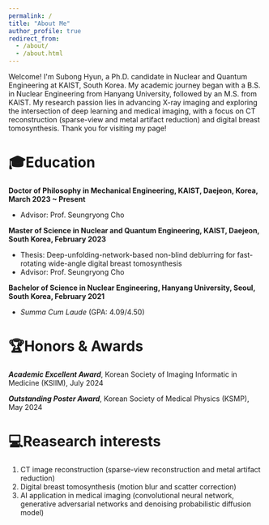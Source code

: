 ```yaml
---
permalink: /
title: "About Me"
author_profile: true
redirect_from: 
  - /about/
  - /about.html
---
```


Welcome! I'm Subong Hyun, a Ph.D. candidate in Nuclear and Quantum Engineering at KAIST, South Korea. My academic journey began with a B.S. in Nuclear Engineering from Hanyang University, followed by an M.S. from KAIST. My research passion lies in advancing X-ray imaging and exploring the intersection of deep learning and medical imaging, with a focus on CT reconstruction (sparse-view and metal artifact reduction) and digital breast tomosynthesis. Thank you for visiting my page!

🎓Education
======
**Doctor of Philosophy in Mechanical Engineering, KAIST, Daejeon, Korea, March 2023 ~ Present**
- Advisor: Prof. Seungryong Cho

**Master of Science in Nuclear and Quantum Engineering, KAIST, Daejeon, South Korea, February 2023**
- Thesis: Deep-unfolding-network-based non-blind deblurring for fast-rotating wide-angle digital breast tomosynthesis
- Advisor: Prof. Seungryong Cho

**Bachelor of Science in Nuclear Engineering, Hanyang University, Seoul, South Korea, February 2021**
- _Summa Cum Laude_ (GPA: 4.09/4.50)

🏆Honors & Awards
======
_**Academic Excellent Award**_, Korean Society of Imaging Informatic in Medicine (KSIIM), July 2024

_**Outstanding Poster Award**_, Korean Society of Medical Physics (KSMP), May 2024

💻Reasearch interests
======
1. CT image reconstruction (sparse-view reconstruction and metal artifact reduction)
2. Digital breast tomosynthesis (motion blur and scatter correction)
3. AI application in medical imaging (convolutional neural network, generative adversarial networks and denoising probabilistic diffusion model)
